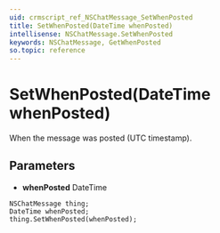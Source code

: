 ```yaml
---
uid: crmscript_ref_NSChatMessage_SetWhenPosted
title: SetWhenPosted(DateTime whenPosted)
intellisense: NSChatMessage.SetWhenPosted
keywords: NSChatMessage, GetWhenPosted
so.topic: reference
---
```


# SetWhenPosted(DateTime whenPosted)

When the message was posted (UTC timestamp).

## Parameters

* **whenPosted** DateTime

```crmscript
NSChatMessage thing;
DateTime whenPosted;
thing.SetWhenPosted(whenPosted);
```

